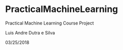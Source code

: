 # PracticalMachineLearning
Practical Machine Learning Course Project

Luis Andre Dutra e Silva

03/25/2018
